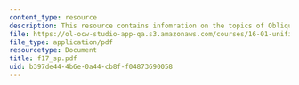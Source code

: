 ```yaml
---
content_type: resource
description: This resource contains infomration on the topics of Oblique Shocks.
file: https://ol-ocw-studio-app-qa.s3.amazonaws.com/courses/16-01-unified-engineering-i-ii-iii-iv-fall-2005-spring-2006/b397de444b6e0a44cb8ff04873690058_f17_sp.pdf
file_type: application/pdf
resourcetype: Document
title: f17_sp.pdf
uid: b397de44-4b6e-0a44-cb8f-f04873690058
---
```

